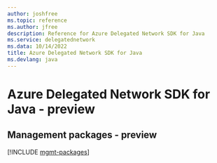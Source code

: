 ```yaml
---
author: joshfree
ms.topic: reference
ms.author: jfree
description: Reference for Azure Delegated Network SDK for Java
ms.service: delegatednetwork
ms.data: 10/14/2022
title: Azure Delegated Network SDK for Java
ms.devlang: java
---
```

# Azure Delegated Network SDK for Java - preview

## Management packages - preview
[!INCLUDE [mgmt-packages](delegated-network-mgmt-index.md)]